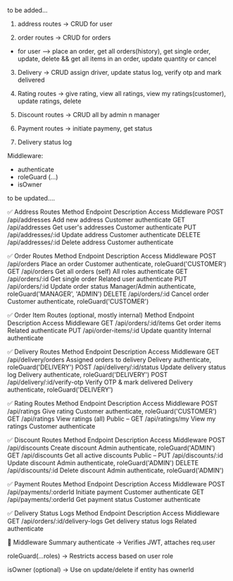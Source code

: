 to be added...
1. address routes -> CRUD for user 

2. order routes -> CRUD for orders 
- for user -->  place an order, get all orders(history), get single order, update, delete && get all items in an order, update quantity or cancel 

3. Delivery -> CRUD assign driver, update status log, verify otp and mark delivered

4. Rating routes ->  give rating, view all ratings, view my ratings(customer), update ratings, delete

5. Discount routes -> CRUD all by admin n manager
6. Payment routes -> initiate paymeny, get status
7. Delivery status log 

Middleware: 
- authenticate 
- roleGuard (...)
- isOwner



to be updated....

✅ Address Routes
Method	Endpoint	Description	Access	Middleware
POST	/api/addresses	Add new address	Customer	authenticate
GET	/api/addresses	Get user's addresses	Customer	authenticate
PUT	/api/addresses/:id	Update address	Customer	authenticate
DELETE	/api/addresses/:id	Delete address	Customer	authenticate

✅ Order Routes
Method	Endpoint	Description	Access	Middleware
POST	/api/orders	Place an order	Customer	authenticate, roleGuard('CUSTOMER')
GET	/api/orders	Get all orders (self)	All roles	authenticate
GET	/api/orders/:id	Get single order	Related user	authenticate
PUT	/api/orders/:id	Update order status	Manager/Admin	authenticate, roleGuard('MANAGER', 'ADMIN')
DELETE	/api/orders/:id	Cancel order	Customer	authenticate, roleGuard('CUSTOMER')

✅ Order Item Routes (optional, mostly internal)
Method	Endpoint	Description	Access	Middleware
GET	/api/orders/:id/items	Get order items	Related	authenticate
PUT	/api/order-items/:id	Update quantity	Internal	authenticate

✅ Delivery Routes
Method	Endpoint	Description	Access	Middleware
GET	/api/delivery/orders	Assigned orders to delivery	Delivery	authenticate, roleGuard('DELIVERY')
POST	/api/delivery/:id/status	Update delivery status log	Delivery	authenticate, roleGuard('DELIVERY')
POST	/api/delivery/:id/verify-otp	Verify OTP & mark delivered	Delivery	authenticate, roleGuard('DELIVERY')

✅ Rating Routes
Method	Endpoint	Description	Access	Middleware
POST	/api/ratings	Give rating	Customer	authenticate, roleGuard('CUSTOMER')
GET	/api/ratings	View ratings (all)	Public	–
GET	/api/ratings/my	View my ratings	Customer	authenticate

✅ Discount Routes
Method	Endpoint	Description	Access	Middleware
POST	/api/discounts	Create discount	Admin	authenticate, roleGuard('ADMIN')
GET	/api/discounts	Get all active discounts	Public	–
PUT	/api/discounts/:id	Update discount	Admin	authenticate, roleGuard('ADMIN')
DELETE	/api/discounts/:id	Delete discount	Admin	authenticate, roleGuard('ADMIN')

✅ Payment Routes
Method	Endpoint	Description	Access	Middleware
POST	/api/payments/:orderId	Initiate payment	Customer	authenticate
GET	/api/payments/:orderId	Get payment status	Customer	authenticate

✅ Delivery Status Logs
Method	Endpoint	Description	Access	Middleware
GET	/api/orders/:id/delivery-logs	Get delivery status logs	Related	authenticate

🧱 Middleware Summary
authenticate → Verifies JWT, attaches req.user

roleGuard(...roles) → Restricts access based on user role

isOwner (optional) → Use on update/delete if entity has ownerId


